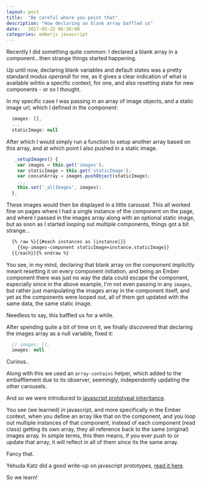 ```yaml
---
layout: post
title:  "Be careful where you point that"
description: "How declaring an blank array baffled us"
date:   2017-05-22 06:36:00
categories: emberjs javascript
---
```


Recently I did something quite common: I declared a blank array in a component...then strange things started happening.

Up until now, declaring blank variables and default states was a pretty standard *modus operandi* for me, as it gives a clear indication of what is available wihtin a specific context, for one, and also resetting state for new components - or so I thought. 

In my specific case I was passing in an array of image objects, and a static image url, which I defined in the component:

```javascript
  images: [],
  ...
  staticImage: null 
```

After which I would simply run a function to setup another array based on this array, and at which point I also pushed in a static image.

```javascript
   _setupImages() {
    var images = this.get('images');
    var staticImage = this.get('staticImage');
    var concatArray = images.pushObject(staticImage);
    ...
    this.set('_allImages', images);
  },
```

These images would then be displayed in a little carousel. 
This all worked fine on pages where I had a single instance of the component on the page, and where I passed in the images array along with an optional static image, but as soon as I started looping out multiple components, things got a bit strange... 


```html
  {% raw %}{{#each instances as |instance|}}
    {{my-images-component staticImage=instance.staticImage}}
  {{/each}}{% endraw %}
```

You see, in my mind, declaring that blank array on the component implicitly meant resetting it on every component initiation, and being an Ember component there was just no way the data could escape the component, especially since in the above example, I'm not even passing in any `images`, but rather just manipulating the images array in the component itself, and yet as the components were looped out, all of them got updated with the same data, the same static image.

Needless to say, this baffled us for a while.

After spending quite a bit of time on it, we finally discovered that declaring the images array as a null variable, fixed it:

```javascript
  // images: [],
  images: null
```

Curious.. 

Along with this we used an `array-contains` helper, which added to the embafflement due to its observer, seemingly, independently updating the other carousels.

And so we were introduced to [javascript prototypal inheritance][inheritance].

You see (we learned) in javascript, and more specifically in the Ember context, when you define an array like that on the component, and you loop out multiple instances of that component, instead of each component (read class) getting its own array, they all reference back to the same (original) images array. In simple terms, this then means, if you ever push to or update that array, it will reflect in all of them since its the same array.  

Fancy that. 

Yehuda Katz did a good write-up on javascript prototypes, [read it here][wykatz].

So we learn!  


[inheritance]: https://medium.com/javascript-scene/the-two-pillars-of-javascript-ee6f3281e7f3
[wykatz]: http://yehudakatz.com/2011/08/12/understanding-prototypes-in-javascript/


